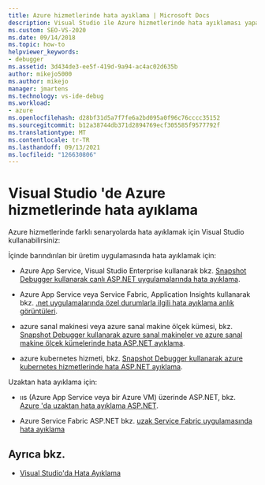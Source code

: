 ```yaml
---
title: Azure hizmetlerinde hata ayıklama | Microsoft Docs
description: Visual Studio ile Azure hizmetlerinde hata ayıklaması yapabilirsiniz. Bunu yapmak için çeşitli yollar hakkında bilgi edinmek için bu makaledeki bağlantıları kullanın.
ms.custom: SEO-VS-2020
ms.date: 09/14/2018
ms.topic: how-to
helpviewer_keywords:
- debugger
ms.assetid: 3d434de3-ee5f-419d-9a94-ac4ac02d635b
author: mikejo5000
ms.author: mikejo
manager: jmartens
ms.technology: vs-ide-debug
ms.workload:
- azure
ms.openlocfilehash: d28bf31d5a7f7fe6a2bd095a0f96c76cccc35152
ms.sourcegitcommit: b12a38744db371d2894769ecf305585f9577792f
ms.translationtype: MT
ms.contentlocale: tr-TR
ms.lasthandoff: 09/13/2021
ms.locfileid: "126630806"
---
```

# <a name="debug-azure-services-in-visual-studio"></a>Visual Studio 'de Azure hizmetlerinde hata ayıklama

Azure hizmetlerinde farklı senaryolarda hata ayıklamak için Visual Studio kullanabilirsiniz:

İçinde barındırılan bir üretim uygulamasında hata ayıklamak için:

- Azure App Service, Visual Studio Enterprise kullanarak bkz. [Snapshot Debugger kullanarak canlı ASP.NET uygulamalarında hata ayıklama](../debugger/debug-live-azure-applications.md).

- Azure App Service veya Service Fabric, Application Insights kullanarak bkz. [.net uygulamalarında özel durumlarla ilgili hata ayıklama anlık görüntüleri](/azure/application-insights/app-insights-snapshot-debugger).

- azure sanal makinesi veya azure sanal makine ölçek kümesi, bkz. [Snapshot Debugger kullanarak azure sanal makineler ve azure sanal makine ölçek kümelerinde hata ASP.NET ayıklama](../debugger/debug-live-azure-virtual-machines.md).

- azure kubernetes hizmeti, bkz. [Snapshot Debugger kullanarak azure kubernetes hizmetlerinde hata ASP.NET ayıklama](../debugger/debug-live-azure-kubernetes.md).

Uzaktan hata ayıklama için:

- ııs (Azure App Service veya bir Azure VM) üzerinde ASP.NET, bkz. [Azure 'da uzaktan hata ayıklama ASP.NET](remote-debugging-azure.md).

- Azure Service Fabric ASP.NET bkz. [uzak Service Fabric uygulamasında hata ayıklama](/azure/service-fabric/service-fabric-debugging-your-application#debug-a-remote-service-fabric-application)

## <a name="see-also"></a>Ayrıca bkz.

- [Visual Studio'da Hata Ayıklama](../debugger/index.yml)
